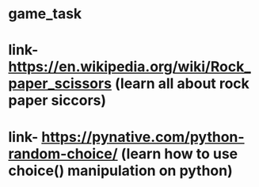 # game_task
# link- https://en.wikipedia.org/wiki/Rock_paper_scissors (learn all about rock paper siccors)
# link- https://pynative.com/python-random-choice/ (learn how to use choice() manipulation on python)
